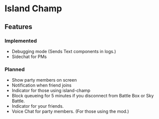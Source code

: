 # Island Champ


## Features
### Implemented

- Debugging mode (Sends Text components in logs.)
- Sidechat for PMs
### Planned

- Show party members on screen
- Notification when friend joins
- Indicator for those using island-champ
- Block queueing for 5 minutes if you disconnect from Battle Box or Sky Battle.
- Indicator for your friends.
- Voice Chat for party members. (For those using the mod.)